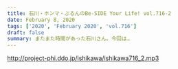 ```yaml
---
title: 石川・ホンマ・ぶるんのBe-SIDE Your Life! vol.716-2
date: February 8, 2020
tags: ['2020', 'February 2020', 'vol.716']
draft: false
summary: またまた時間があった石川さん。今回は…
---
```


http://project-phi.ddo.jp/ishikawa/ishikawa716_2.mp3
